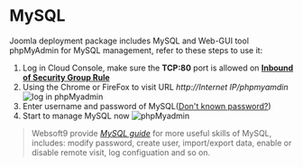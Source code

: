 # MySQL

Joomla deployment package includes MySQL and Web-GUI tool phpMyAdmin for MySQL management, refer to these steps to use it:

1. Log in Cloud Console, make sure the **TCP:80** port is allowed on **[Inbound of Security Group Rule](https://support.websoft9.com/docs/faq/tech-instance.html)**
2. Using the Chrome or FireFox to visit URL *http://Internet IP/phpmyamdin*
  ![log in phpMyadmin](https://libs.websoft9.com/Websoft9/DocsPicture/en/mysql/mysql-login-websoft9.png)
3. Enter username and password of MySQL([Don't known password?](/stack-accounts.md))
4. Start to manage MySQL now
  ![phpMyadmin](https://libs.websoft9.com/Websoft9/DocsPicture/en/phpmyadmin/phpmyadmin-createdb-websoft9.png)

> Websoft9 provide *[MySQL guide](https://support.websoft9.com/docs/mysql/admin-phpmyadmin.html)* for more useful skills of MySQL, includes: modify password, create user, import/export data, enable or disable remote visit, log configuation and so on.